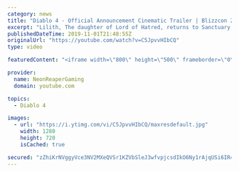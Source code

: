 ```yaml
---
category: news
title: "Diablo 4 - Official Announcement Cinematic Trailer | Blizzcon 2019 Reaction.... What a trailer!"
excerpt: "Lilith, The daughter of Lord of Hatred, returns to Sanctuary in the reveal trailer for Diablo 4. Diablo IV is the newest cinematic from Blizzcon 2019. Turn On ALL ..."
publishedDateTime: 2019-11-01T21:48:55Z
originalUrl: "https://youtube.com/watch?v=C5JpvvHIbCQ"
type: video

featuredContent: "<iframe width=\"800\" height=\"500\" frameborder=\"0\" src=\"https://www.youtube.com/embed/C5JpvvHIbCQ\" allow=\"accelerometer; autoplay; encrypted-media; gyroscope; picture-in-picture\" allowfullscreen></iframe>"

provider:
  name: NeonReaperGaming
  domain: youtube.com

topics:
  - Diablo 4

images:
  - url: "https://i.ytimg.com/vi/C5JpvvHIbCQ/maxresdefault.jpg"
    width: 1280
    height: 720
    isCached: true

secured: "zZhiKrNVggyVce3NV2MXeQVSr1KZVbSleJ3wfvpjcsdIkO6Ny1rAjqUSi6IR4vOefjEZamOUtuePooGSmRhTSvKJnyR0/m17NWJfD3VnQs8d6iG1ZVjZ3h87TRP5Do2+mKiZnFyYKeF70krF4xk1jbd5NZop352rRsxVGlaEVyBR+80NHy62y8FV9J19J/Zw4JhUr9OfqFK3gGZqiriGQyWPqXMaCe70J78yucwBBFHM2VkzY0gIlMxLOVGGRryJtj6KfhMcztMRSrHNHkHo4U4TW3HxWINUa0yqHVo6SninLvq/W0VC/YS04mnjxNZLaHJ1Ck0g1Obj4DGyQtrjKsCimf9jElxr5X6EteE1NledyqB5EovVz/ABWTVCB9/DrnbTkcHF2r+gEOIejKJRIR/gQP00zXlncYkY+YPXQU0KTd612d30189dVYjVaoXA;hAwqgM+PvY0MxSuyEptv8w=="
---
```



